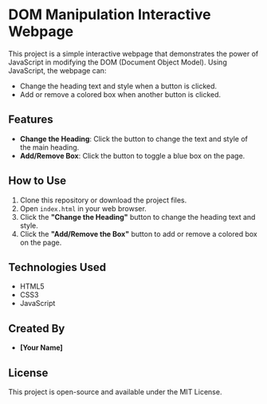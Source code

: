 # DOM Manipulation Interactive Webpage

This project is a simple interactive webpage that demonstrates the power of JavaScript in modifying the DOM (Document Object Model). Using JavaScript, the webpage can:
- Change the heading text and style when a button is clicked.
- Add or remove a colored box when another button is clicked.

## Features
- **Change the Heading**: Click the button to change the text and style of the main heading.
- **Add/Remove Box**: Click the button to toggle a blue box on the page.

## How to Use
1. Clone this repository or download the project files.
2. Open `index.html` in your web browser.
3. Click the **"Change the Heading"** button to change the heading text and style.
4. Click the **"Add/Remove the Box"** button to add or remove a colored box on the page.

## Technologies Used
- HTML5
- CSS3
- JavaScript

## Created By
- **[Your Name]**

## License
This project is open-source and available under the MIT License.
